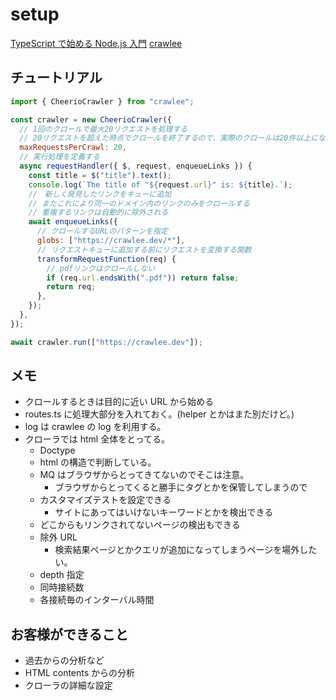 # setup

[TypeScript で始める Node.js 入門](https://ics.media/entry/4682/)
[crawlee](https://crawlee.dev/js/docs/quick-start)

## チュートリアル

```js
import { CheerioCrawler } from "crawlee";

const crawler = new CheerioCrawler({
  // 1回のクロールで最大20リクエストを処理する
  // 20リクエストを超えた時点でクロールを終了するので、実際のクロールは20件以上になる
  maxRequestsPerCrawl: 20,
  // 実行処理を定義する
  async requestHandler({ $, request, enqueueLinks }) {
    const title = $("title").text();
    console.log(`The title of "${request.url}" is: ${title}.`);
    //　新しく発見したリンクをキューに追加
    // またこれにより同一のドメイン内のリンクのみをクロールする
    // 重複するリンクは自動的に除外される
    await enqueueLinks({
      // クロールするURLのパターンを指定
      globs: ["https://crawlee.dev/*"],
      // リクエストキューに追加する前にリクエストを変換する関数
      transformRequestFunction(req) {
        // pdfリンクはクロールしない
        if (req.url.endsWith(".pdf")) return false;
        return req;
      },
    });
  },
});

await crawler.run(["https://crawlee.dev"]);
```

## メモ

- クロールするときは目的に近い URL から始める
- routes.ts に処理大部分を入れておく。(helper とかはまた別だけど。)
- log は crawlee の log を利用する。
- クローラでは html 全体をとってる。
  - Doctype
  - html の構造で判断している。
  - MQ はブラウザからとってきてないのでそこは注意。
    - ブラウザからとってくると勝手にタグとかを保管してしまうので
  - カスタマイズテストを設定できる
    - サイトにあってはいけないキーワードとかを検出できる
  - どこからもリンクされてないページの検出もできる
  - 除外 URL
    - 検索結果ページとかクエリが追加になってしまうページを場外したい。
  - depth 指定
  - 同時接続数
  - 各接続毎のインターバル時間

## お客様ができること

- 過去からの分析など
- HTML contents からの分析
- クローラの詳細な設定
